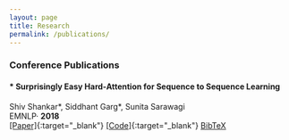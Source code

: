 ```yaml
---
layout: page
title: Research
permalink: /publications/
---
```

### Conference Publications

#### * Surprisingly Easy Hard-Attention for Sequence to Sequence Learning

Shiv Shankar*, Siddhant Garg*, Sunita Sarawagi <br />
EMNLP· **2018**<br />
[[Paper]](https://www.aclweb.org/anthology/D18-1065.pdf){:target="_blank"} [[Code]](https://github.com/sid7954/beam-joint-attention){:target="_blank"} [BibTeX](https://sid7954.github.io) <br />
